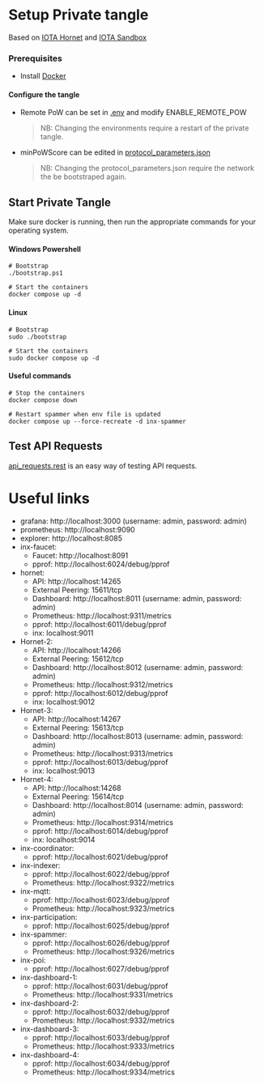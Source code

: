 # Setup Private tangle

Based on [IOTA Hornet](https://github.com/iotaledger/hornet) and [IOTA Sandbox](https://github.com/iotaledger/iota-sandbox)

### Prerequisites

- Install [Docker](https://docs.docker.com/engine/install/)

#### Configure the tangle

- Remote PoW can be set in [.env](.env) and modify ENABLE_REMOTE_POW
  > NB: Changing the environments require a restart of the private tangle.
- minPoWScore can be edited in [protocol_parameters.json](./protocol_parameters.json)
  > NB: Changing the protocol_parameters.json require the network the be bootstraped again.

## Start Private Tangle

Make sure docker is running, then run the appropriate commands for your operating system.

#### Windows Powershell

```shell
# Bootstrap
./bootstrap.ps1

# Start the containers
docker compose up -d
```

#### Linux

```shell
# Bootstrap
sudo ./bootstrap

# Start the containers
sudo docker compose up -d
```

#### Useful commands

```shell
# Stop the containers
docker compose down

# Restart spammer when env file is updated
docker compose up --force-recreate -d inx-spammer
```

## Test API Requests

[api_requests.rest](api_requests.rest) is an easy way of testing API requests.

# Useful links

- grafana: http://localhost:3000 (username: admin, password: admin)
- prometheus: http://localhost:9090
- explorer: http://localhost:8085
- inx-faucet:
  - Faucet: http://localhost:8091
  - pprof: http://localhost:6024/debug/pprof
- hornet:
  - API: http://localhost:14265
  - External Peering: 15611/tcp
  - Dashboard: http://localhost:8011 (username: admin, password: admin)
  - Prometheus: http://localhost:9311/metrics
  - pprof: http://localhost:6011/debug/pprof
  - inx: localhost:9011
- Hornet-2:
  - API: http://localhost:14266
  - External Peering: 15612/tcp
  - Dashboard: http://localhost:8012 (username: admin, password: admin)
  - Prometheus: http://localhost:9312/metrics
  - pprof: http://localhost:6012/debug/pprof
  - inx: localhost:9012
- Hornet-3:
  - API: http://localhost:14267
  - External Peering: 15613/tcp
  - Dashboard: http://localhost:8013 (username: admin, password: admin)
  - Prometheus: http://localhost:9313/metrics
  - pprof: http://localhost:6013/debug/pprof
  - inx: localhost:9013
- Hornet-4:
  - API: http://localhost:14268
  - External Peering: 15614/tcp
  - Dashboard: http://localhost:8014 (username: admin, password: admin)
  - Prometheus: http://localhost:9314/metrics
  - pprof: http://localhost:6014/debug/pprof
  - inx: localhost:9014
- inx-coordinator:
  - pprof: http://localhost:6021/debug/pprof
- inx-indexer:
  - pprof: http://localhost:6022/debug/pprof
  - Prometheus: http://localhost:9322/metrics
- inx-mqtt:
  - pprof: http://localhost:6023/debug/pprof
  - Prometheus: http://localhost:9323/metrics
- inx-participation:
  - pprof: http://localhost:6025/debug/pprof
- inx-spammer:
  - pprof: http://localhost:6026/debug/pprof
  - Prometheus: http://localhost:9326/metrics
- inx-poi:
  - pprof: http://localhost:6027/debug/pprof
- inx-dashboard-1:
  - pprof: http://localhost:6031/debug/pprof
  - Prometheus: http://localhost:9331/metrics
- inx-dashboard-2:
  - pprof: http://localhost:6032/debug/pprof
  - Prometheus: http://localhost:9332/metrics
- inx-dashboard-3:
  - pprof: http://localhost:6033/debug/pprof
  - Prometheus: http://localhost:9333/metrics
- inx-dashboard-4:
  - pprof: http://localhost:6034/debug/pprof
  - Prometheus: http://localhost:9334/metrics
